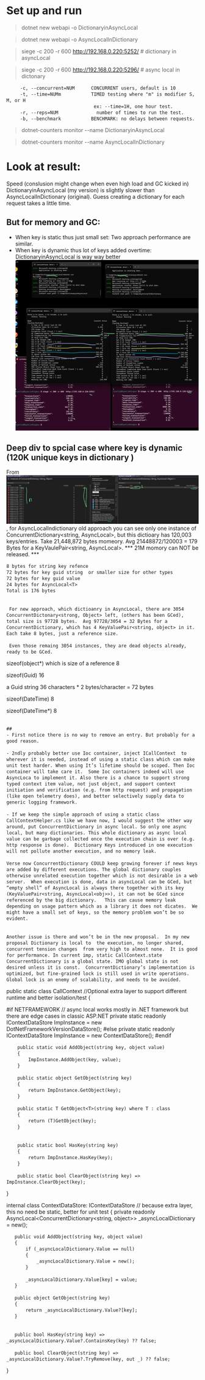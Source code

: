 # Set up and run

> dotnet new webapi -o DictionaryinAsyncLocal

> dotnet new webapi -o AsyncLocalInDictionary


 > siege -c 200 -r 600  http://192.168.0.220:5252/    # dictionary in asyncLocal

 > siege -c 200 -r 600  http://192.168.0.220:5296/    # async local in dictonary
 
``` 
	 -c, --concurrent=NUM      CONCURRENT users, default is 10
	 -t, --time=NUMm           TIMED testing where "m" is modifier S, M, or H
								ex: --time=1H, one hour test.
	 -r, --reps=NUM              number of times to run the test.
	 -b, --benchmark           BENCHMARK: no delays between requests.
```
 
  > dotnet-counters monitor  --name DictionaryinAsyncLocal

  > dotnet-counters monitor  --name AsyncLocalInDictionary
  
  
  # Look at result:
  
  Speed (conslusion might change when even high load and GC kicked in)
    DictionaryinAsyncLocal (my version) is slightly slower than AsyncLocalInDictionary (original).  Guess creating a dictionary for each request takes a little time.

  
  ## But for memory and GC:
  
  - When key is static thus just small set:	Two approach performance are similar.
  - When key is dynamic thus lot of keys added overtime: DictionaryinAsyncLocal is way way better 	
  ![when key is dymamic, DictionaryinAsyncLocal is better on GC](./LargeDynamicKeySets2AppraocCompareDicInAsyncLocalIsMuchBetterForGC.png)
  
  
  ## Deep div to spcial case where key is dynamic (120K unique keys in dictionary )

  From ![](./OneGiantDictionary1InstanceButManyKeys.png) , for AsyncLocalIndictionary old approach you can see only one instance of ConcurrentDictionary<string, AsyncLocal<object>>, but this dictioary has 120,003 keys/entries. Take 21,448,872 bytes momeory. Avg  21448872/120003 = 179 Bytes for a KeyVaulePair<string, AsyncLocal<object>>.  *** 21M momory can NOT be released. ***  
 
 ```
 8 bytes for string key refence
 72 bytes for key guid string  or smaller size for other types
 72 bytes for key guid value
 24 bytes for AsyncLocal<T>
Total is 176 bytes 


  For new approach, which dictioanry in AsyncLocal, there are 3054 ConcurrentDictonary<strong, Object> left, (others has been GCed), total size is 97728 bytes.  Avg 97728/3054 = 32 Bytes for a ConcurrentDictionary, which has 4 KeyValuePair<string, object> in it. Each take 8 bytes, just a reference size.  
  
  Even those remaing 3054 instances, they are dead objects already, ready to be GCed.

```
sizeof(object*) which is size of a reference
8

sizeof(Guid)
16

a Guid string
36 characters * 2 bytes/character = 72 bytes

sizeof(DateTime)
8

sizeof(DateTime*)
8

```

## 
- First notice there is no way to remove an entry. But probably for a good reason. 

- 2ndly probably better use Ioc container, inject ICallContext  to wherever it is needed, instead of using a static class which can make unit test harder. When using It’s lifetime should be scoped. Then Ioc container will take care it.  Some Ioc containers indeed will use AsyncLoca to implement it. Also there is a chance to support strong typed context item value, not just object, and support context initiation and verification (e.g. from http request) and propagation (like open telemetry does), and better selectively supply data to generic logging framework.  

- If we keep the simple approach of using a static class CallContextHelper.cs like we have now, I would suggest the other way around, put ConcurrentDictionary in async local. So only one async local, but many dictionaries. This whole dictionary as async local value can be garbage collected once the execution chain is over (e.g. http response is done).  Dictionary Keys introduced in one execution will not pollute another execution, and no memory leak.  

Verse now ConcurrentDictionary COULD keep growing forever if news keys are added by different executions. The global dictionary couples otherwise unrelated execution together which is not desirable in a web server.  When execution is done, data in asyncLocal can be GCed, but “empty shell” of AsyncLocal is always there together with its key (KeyValuePair<string, AsyncLocal<obj>>), it can not be GCed since referenced by the big dictionary.   This can cause memory leak depending on usage pattern which as a library it does not dicates.  We might have a small set of keys, so the memory problem won’t be so evident. 


Another issue is there and won’t be in the new proposal.  In my new proposal Dictionary is local to  the execution, no longer shared, concurrent tension changes  from very high to almost none.  It is good for performance. In current imp, static CallContext.state ConcurrentDictionary is a global state. IMO global state is not desired unless it is const.  ConcurrentDictionary’s implementation is optimized, but fine-grained lock is still used in write operations. Global lock is an enemy of scalability, and needs to be avoided. 

```

public static class CallContext  //Optional extra layer to support different runtime and better isolation/test
{

#if NETFRAMEWORK  // async local works mostly in .NET framework but there are edge cases in classic ASP.NET
        private static readonly IContextDataStore ImpInstance = new DotNetFrameworkVersionDataStore();
#else
    private static readonly IContextDataStore ImpInstance = new ContextDataStore(); 
#endif

        public static void AddObject(string key, object value)
        {
            ImpInstance.AddObject(key, value);
        }

        public static object GetObject(string key)
        {
            return ImpInstance.GetObject(key);
        }

        public static T GetObject<T>(string key) where T : class
        {
            return (T)GetObject(key);
        }


        public static bool HasKey(string key)
        {
            return ImpInstance.HasKey(key);
        }

        public static bool ClearObject(string key) => ImpInstance.ClearObject(key);

}

  
  internal class ContextDataStore: IContextDataStore  // because extra layer, this no need be static, better for unit test
   {
       private readonly AsyncLocal<ConcurrentDictionary<string, object>> _asyncLocalDictionary = new();

       public void AddObject(string key, object value)
       {
           if (_asyncLocalDictionary.Value == null)
           {
               _asyncLocalDictionary.Value = new();
           }

           _asyncLocalDictionary.Value[key] = value;
       }

       public object GetObject(string key)
       {
           return _asyncLocalDictionary.Value?[key];
       }


       public bool HasKey(string key) => _asyncLocalDictionary.Value?.ContainsKey(key) ?? false;

       public bool ClearObject(string key) => _asyncLocalDictionary.Value?.TryRemove(key, out _) ?? false;
   }
```
